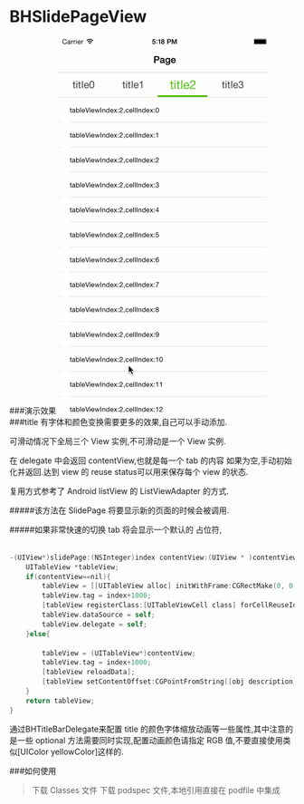 # BHSlidePageView
###演示效果
![Alt text](Untitled.gif)
###title 有字体和颜色变换需要更多的效果,自己可以手动添加.

可滑动情况下全局三个 View 实例,不可滑动是一个 View 实例.

在 delegate 中会返回 contentView,也就是每一个 tab 的内容 如果为空,手动初始化并返回.达到 view 的 reuse status可以用来保存每个 view 的状态.

复用方式参考了 Android listView 的 ListViewAdapter 的方式.


#####该方法在 SlidePage 将要显示新的页面的时候会被调用.

#####如果非常快速的切换 tab 将会显示一个默认的  占位符,


```objective-c

-(UIView*)slidePage:(NSInteger)index contentView:(UIView * )contentView status:(NSObject*)obj{
    UITableView *tableView;
    if(contentView==nil){
        tableView = [[UITableView alloc] initWithFrame:CGRectMake(0, 0, [UIScreen mainScreen].bounds.size.width, [UIScreen mainScreen].bounds.size.height)];
        tableView.tag = index+1000;
        [tableView registerClass:[UITableViewCell class] forCellReuseIdentifier:@"aaa"];
        tableView.dataSource = self;
        tableView.delegate = self;
    }else{
        
        tableView = (UITableView*)contentView;
        tableView.tag = index+1000;
        [tableView reloadData];
        [tableView setContentOffset:CGPointFromString([obj description])];
    }
    return tableView;
}

```

通过BHTitleBarDelegate来配置 title 的颜色字体缩放动画等一些属性,其中注意的是一些 optional 方法需要同时实现,配置动画颜色请指定 RGB 值,不要直接使用类似[UIColor yellowColor]这样的.

###如何使用
>下载 Classes 文件
>下载 podspec 文件,本地引用直接在 podfile 中集成
